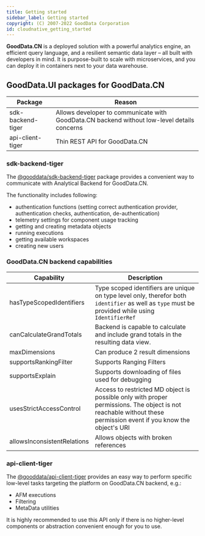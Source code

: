 ```yaml
---
title: Getting started
sidebar_label: Getting started
copyright: (C) 2007-2022 GoodData Corporation
id: cloudnative_getting_started
---
```


**GoodData.CN** is a deployed solution with a powerful analytics engine, an efficient query language, and a resilient semantic data layer – all built with developers in mind. It is purpose-built to scale with microservices, and you can deploy it in containers next to your data warehouse.

## GoodData.UI packages for GoodData.CN

| Package | Reason |
|---------|-----------------|
| sdk-backend-tiger | Allows developer to communicate with GoodData.CN backend without low-level details concerns |
| api-client-tiger  | Thin REST API for GoodData.CN |

### sdk-backend-tiger

The [@gooddata/sdk-backend-tiger](https://www.npmjs.com/package/@gooddata/sdk-backend-tiger) package provides a convenient way to communicate with Analytical Backend for GoodData.CN.

The functionality includes following:

- authentication functions (setting correct authentication provider, authentication checks, authentication, de-authentication)
- telemetry settings for component usage tracking
- getting and creating metadata objects
- running executions
- getting available workspaces
- creating new users

### GoodData.CN backend capabilities

| Capability                       | Description                       |
| -------------------------------- | --------------------------------- |
| hasTypeScopedIdentifiers         | Type scoped identifiers are unique on type level only, therefor both `identifier` as well as `type` must be provided while using `IdentifierRef` |
| canCalculateGrandTotals          | Backend is capable to calculate and include grand totals in the resulting data view. |
| maxDimensions                    | Can produce 2 result dimensions |
| supportsRankingFilter            | Supports Ranging Filters |
| supportsExplain                  | Supports downloading of files used for debugging | 
| usesStrictAccessControl          | Access to restricted MD object is possible only with proper permissions. The object is not reachable without these permission event if you know the object's URI |
| allowsInconsistentRelations      | Allows objects with broken references |

### api-client-tiger

The [@gooddata/api-client-tiger](https://www.npmjs.com/package/@gooddata/api-client-tiger) provides an easy way to perform specific low-level tasks targeting the platform on GoodData.CN backend, e.g.: 

- AFM executions
- Filtering
- MetaData utilities

It is highly recommended to use this API only if there is no higher-level components or abstraction convenient enough for you to use.